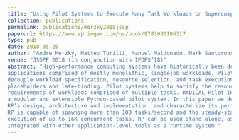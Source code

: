 ```yaml
---
title: "Using Pilot Systems to Execute Many Task Workloads on Supercomputers"
collection: publications
permalink: publications/merzky2018jssp
paperurl: https://www.springer.com/us/book/9783030106317
type: pub
date: 2018-05-25
author: "Andre Merzky, Matteo Turilli, Manuel Maldonado, Mark Santcroos and Shantenu Jha"
venue: "JSSPP 2018 (in conjunction with IPDPS’18)"
abstract: "High-performance computing systems have historically been designed to support
applications comprised of mostly monolithic, singlejob workloads. Pilot systems
decouple workload specification, resource selection, and task execution via job
placeholders and late-binding. Pilot systems help to satisfy the resource
requirements of workloads comprised of multiple tasks. RADICAL-Pilot (RP) is
a modular and extensible Python-based pilot system. In this paper we describe
RP’s design, architecture and implementation, and characterize its performance.
RP is capable of spawning more than 100 tasks/second and the steady-state
execution of up to 16K concurrent tasks. RP can be used stand-alone, as well as
integrated with other application-level tools as a runtime system."
---
```

